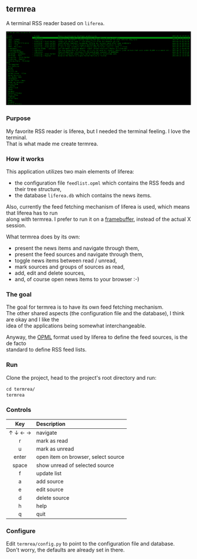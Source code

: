 ## termrea

A terminal RSS reader based on `liferea`.

![](docs/images/screenshot.png)

### Purpose

My favorite RSS reader is liferea, but I needed the terminal feeling. I love the terminal.  
That is what made me create termrea.

### How it works

This application utilizes two main elements of liferea:

- the configuration file `feedlist.opml` which contains the RSS feeds and their tree structure,
- the database `liferea.db` which contains the news items.

Also, currently the feed fetching mechanism of liferea is used, which means that liferea has to run  
along with termrea. I prefer to run it on a [framebuffer](https://github.com/mylk/tools/blob/master/liferea-xvfb.sh), instead of the actual X session.

What termrea does by its own:

- present the news items and navigate through them,
- present the feed sources and navigate through them,
- toggle news items between read / unread,
- mark sources and groups of sources as read,
- add, edit and delete sources,
- and, of course open news items to your browser :-)

### The goal

The goal for termrea is to have its own feed fetching mechanism.  
The other shared aspects (the configuration file and the database), I think are okay and I like the  
idea of the applications being somewhat interchangeable.

Anyway, the [OPML](https://en.wikipedia.org/wiki/OPML) format used by liferea to define the feed sources, is the de facto  
standard to define RSS feed lists.

### Run

Clone the project, head to the project's root directory and run:

```
cd termrea/
termrea
```

### Controls

| Key     | Description                         |
| :-----: | :---------------------------------- |
| ↑ ↓ ← → | navigate                            |
| r       | mark as read                        |
| u       | mark as unread                      |
| enter   | open item on browser, select source |
| space   | show unread of selected source      |
| f       | update list                         |
| a       | add source                          |
| e       | edit source                         |
| d       | delete source                       |
| h       | help                                |
| q       | quit                                |

### Configure

Edit `termrea/config.py` to point to the configuration file and database.  
Don't worry, the defaults are already set in there.

